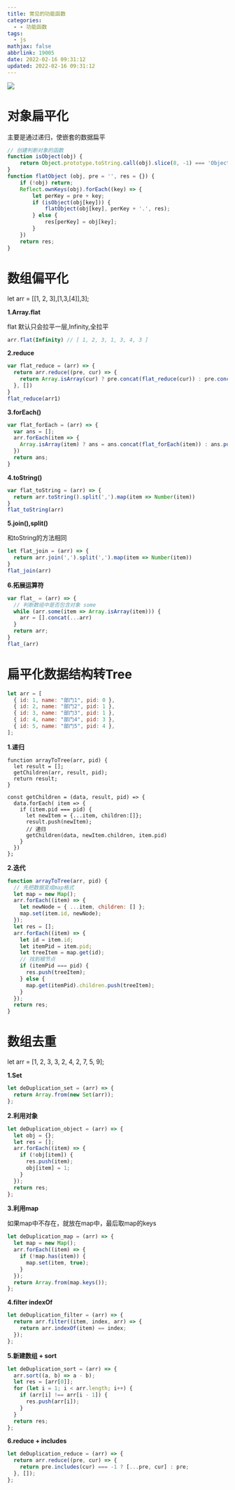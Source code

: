 ```yaml
---
title: 常见的功能函数
categories:
  - - 功能函数
tags:
  - js
mathjax: false
abbrlink: 19005
date: 2022-02-16 09:31:12
updated: 2022-02-16 09:31:12
---
```


![](/gallery/js-2022-2-16.jpeg)

<!-- more -->

# 对象扁平化

主要是通过递归，使嵌套的数据扁平

```js
// 创建判断对象的函数
function isObject(obj) {
    return Object.prototype.toString.call(obj).slice(8, -1) === 'Object'
}
function flatObject (obj, pre = '', res = {}) {
    if (!obj) return;
    Reflect.ownKeys(obj).forEach((key) => {
        let perKey = pre + key;
        if (isObject(obj[key])) {
            flatObject(obj[key], perKey + '.', res);
        } else {
            res[perKey] = obj[key];
        }
    })  
    return res;
}
```

# 数组偏平化

let arr = [[1, 2, 3],[1,3,[4]],3];

**1.Array.flat**

flat 默认只会拉平一层,Infinity,全拉平

```js
arr.flat(Infinity) // [ 1, 2, 3, 1, 3, 4, 3 ]
```

**2.reduce**

```js
var flat_reduce = (arr) => {
  return arr.reduce((pre, cur) => {
    return Array.isArray(cur) ? pre.concat(flat_reduce(cur)) : pre.concat(cur)
  }, [])
}
flat_reduce(arr1)
```

**3.forEach()**

```js
var flat_forEach = (arr) => {
  var ans = [];
  arr.forEach(item => {
    Array.isArray(item) ? ans = ans.concat(flat_forEach(item)) : ans.push(item);
  })
  return ans;
}
```

**4.toString()**

```js
var flat_toString = (arr) => {
  return arr.toString().split(',').map(item => Number(item))
}
flat_toString(arr)
```

**5.join(),split()**

和toString的方法相同

```js
let flat_join = (arr) => {
  return arr.join(',').split(',').map(item => Number(item))
}
flat_join(arr)
```

**6.拓展运算符**

```js
var flat_ = (arr) => {
  // 判断数组中是否包含对象 some
  while (arr.some(item => Array.isArray(item))) {
    arr = [].concat(...arr)
  }
  return arr;
}
flat_(arr)
```

# 扁平化数据结构转Tree

```js
let arr = [
  { id: 1, name: "部门1", pid: 0 },
  { id: 2, name: "部门2", pid: 1 },
  { id: 3, name: "部门3", pid: 1 },
  { id: 4, name: "部门4", pid: 3 },
  { id: 5, name: "部门5", pid: 4 },
];
```

**1.递归**

```
function arrayToTree(arr, pid) {
  let result = [];
  getChildren(arr, result, pid);
  return result;
}

const getChildren = (data, result, pid) => {
  data.forEach( item => {
    if (item.pid === pid) {
      let newItem = {...item, children:[]};
      result.push(newItem);
      // 递归
      getChildren(data, newItem.children, item.pid)
    }
  })
};
```

**2.迭代**

```js
function arrayToTree(arr, pid) {
  // 先把数据变成map格式
  let map = new Map();
  arr.forEach((item) => {
    let newNode = { ...item, children: [] };
    map.set(item.id, newNode);
  });
  let res = [];
  arr.forEach((item) => {
    let id = item.id;
    let itemPid = item.pid;
    let treeItem = map.get(id);
    // 找到根节点
    if (itemPid === pid) {
      res.push(treeItem);
    } else {
      map.get(itemPid).children.push(treeItem);
    }
  });
  return res;
}
```



# 数组去重

let arr = [1, 2, 3, 3, 2, 4, 2, 7, 5, 9];

**1.Set**

```js
let deDuplication_set = (arr) => {
  return Array.from(new Set(arr));
};
```

**2.利用对象**

```js
let deDuplication_object = (arr) => {
  let obj = {};
  let res = [];
  arr.forEach((item) => {
    if (!obj[item]) {
      res.push(item);
      obj[item] = 1;
    }
  });
  return res;
};
```

**3.利用map**

如果map中不存在，就放在map中，最后取map的keys

```js
let deDuplication_map = (arr) => {
  let map = new Map();
  arr.forEach((item) => {
    if (!map.has(item)) {
      map.set(item, true);
    }
  });
  return Array.from(map.keys());
};
```

**4.filter indexOf**

```js
let deDuplication_filter = (arr) => {
  return arr.filter((item, index, arr) => {
    return arr.indexOf(item) == index;
  });
};
```

**5.新建数组 + sort**

```js
let deDuplication_sort = (arr) => {
  arr.sort((a, b) => a - b);
  let res = [arr[0]];
  for (let i = 1; i < arr.length; i++) {
    if (arr[i] !== arr[i - 1]) {
      res.push(arr[i]);
    }
  }
  return res;
};
```

**6.reduce + includes**

```js
let deDuplication_reduce = (arr) => {
  return arr.reduce((pre, cur) => {
    return pre.includes(cur) === -1 ? [...pre, cur] : pre;
  }, []);
};
```

